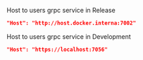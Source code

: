 ﻿Host to users grpc service in Release
```json
"Host": "http://host.docker.interna:7002"
```

Host to users grpc service in Development
```json
"Host": "https://localhost:7056"
```